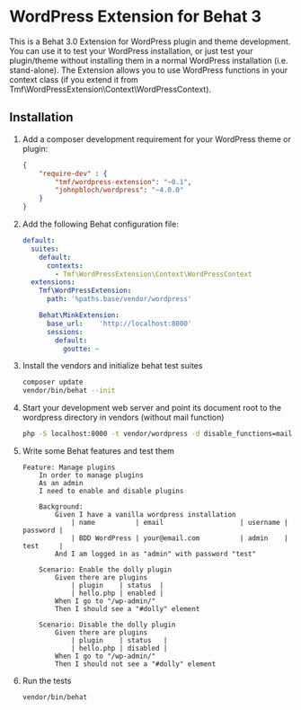 WordPress Extension for Behat 3
===============================

This is a Behat 3.0 Extension for WordPress plugin and theme development. 
You can use it to test your WordPress installation, or just test your plugin/theme without installing them in a normal WordPress installation (i.e. stand-alone).
The Extension allows you to use WordPress functions in your context class (if you extend it from Tmf\WordPressExtension\Context\WordPressContext).

Installation
------------

1. Add a composer development requirement for your WordPress theme or plugin:
    ```json
    {
        "require-dev" : {
            "tmf/wordpress-extension": "~0.1",
            "johnpbloch/wordpress": "~4.0.0"
        }
    }
    ```
2. Add the following Behat configuration file:
    ```yml
    default:
      suites:
        default:
          contexts:
            - Tmf\WordPressExtension\Context\WordPressContext
      extensions:
        Tmf\WordPressExtension:
          path: '%paths.base/vendor/wordpress'
    
        Behat\MinkExtension:
          base_url:    'http://localhost:8000'
          sessions:
            default:
              goutte: ~
    
    ```
3. Install the vendors and initialize behat test suites
    ```bash
    composer update
    vendor/bin/behat --init
    ```
4. Start your development web server and point its document root to the wordpress directory in vendors (without mail function)
    ```bash
    php -S localhost:8000 -t vendor/wordpress -d disable_functions=mail
    ```
5. Write some Behat features and test them
    ```
    Feature: Manage plugins
        In order to manage plugins
        As an admin
        I need to enable and disable plugins
    
        Background:
            Given I have a vanilla wordpress installation
                | name          | email                   | username | password |
                | BDD WordPress | your@email.com          | admin    | test     |
            And I am logged in as "admin" with password "test"
    
        Scenario: Enable the dolly plugin
            Given there are plugins
                | plugin    | status  |
                | hello.php | enabled |
            When I go to "/wp-admin/"
            Then I should see a "#dolly" element
    
        Scenario: Disable the dolly plugin
            Given there are plugins
                | plugin    | status   |
                | hello.php | disabled |
            When I go to "/wp-admin/"
            Then I should not see a "#dolly" element
    
    ```
6. Run the tests
    ```bash
    vendor/bin/behat
    ```